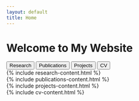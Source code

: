 ```yaml
---
layout: default
title: Home
---
```


# Welcome to My Website

<div class="tab-container">
  <div class="tabs">
    <button class="tab-button active" data-tab="research">Research</button>
    <button class="tab-button" data-tab="publications">Publications</button>
    <button class="tab-button" data-tab="projects">Projects</button>
    <button class="tab-button" data-tab="cv">CV</button>
  </div>
  
  <div class="tab-content">
    <div id="research" class="content-section active">
      {% include research-content.html %}
    </div>
    <div id="publications" class="content-section">
      {% include publications-content.html %}
    </div>
    <div id="projects" class="content-section">
      {% include projects-content.html %}
    </div>
    <div id="cv" class="content-section">
      {% include cv-content.html %}
    </div>
  </div>
</div>